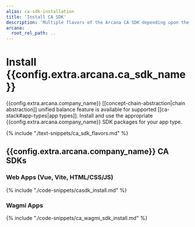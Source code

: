 ```yaml
---
alias: ca-sdk-installation
title: 'Install CA SDK'
description: 'Multiple flavors of the Arcana CA SDK depending upon the app type. Use the correct SDK package for installation. For Web apps, use the CA SDK. For Wagmi apps, use the CA Wagmi SDK.'
arcana:
  root_rel_path: ..
---
```


# Install {{config.extra.arcana.ca_sdk_name}}

{{config.extra.arcana.company_name}} [[concept-chain-abstraction|chain abstraction]] unified balance feature is available for supported [[ca-stack#app-types|app types]]. Install and use the appropriate {{config.extra.arcana.company_name}} SDK packages for your app type.

{% include "./text-snippets/ca_sdk_flavors.md" %}

## {{config.extra.arcana.company_name}} CA SDKs

### Web Apps (Vue, Vite, HTML/CSS/JS)

{% include "./code-snippets/casdk_install.md" %}

### Wagmi Apps

{% include "./code-snippets/ca_wagmi_sdk_install.md" %}